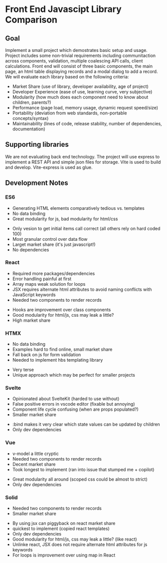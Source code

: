 # Front End Javascipt Library Comparison

## Goal
Implement a small project which demostrates basic setup and usage. Project includes some non-trivial 
requirements including communitaction across components, validation, multiple coalescing API calls, 
client calculations. Front end will consist of three basic components, the main page, an html table
displaying records and a modal dialog to add a record. We will evaluate each library based on the 
following criteria:

- Market Share (use of library, developer availability, age of project)
- Developer Experience (ease of use, learning curve, very subjective)
- Modularity (how much does each component need to know about children, parents?)
- Performance (page load, memory usage, dynamic request speed/size)
- Portability (deviation from web standards, non-portable concepts/syntax)
- Maintainability (lines of code, release stability, number of dependencies, documentation)

## Supporting libraries
We are not evaluating back end technology. The project will use express to implement a REST API and 
simple json files for storage. Vite is used to build and develop. Vite-express is used as glue.

## Development Notes

### ES6 
- Generating HTML elements comparatively tedious vs. templates
- No data binding
- Great modularity for js, bad modularity for html/css
+ Only vesion to get initial items call correct (all others rely on hard coded 100)
+ Most granular control over data flow
+ Larget market share (it's just javascript!)
+ No dependencies

### React
- Required more packages/dependencies
- Error handling painful at first
- Array maps weak solution for loops
- JSX requires alternate html attributes to avoid naming conflicts with JavaScript keywords
- Needed two components to render records
+ Hooks are improvement over class components
+ Good modularity for html/js, css may leak a little?
+ High market share

### HTMX 
- No data binding
- Examples hard to find online, small market share
- Fall back on js for form validation
- Needed to implement hbs templating library
+ Very terse
+ Unique approach which may be perfect for smaller projects

### Svelte 
- Opinionated about SvelteKit (harded to use without)
- False positive errors in vscode editor (fixable but annoying)
- Component life cycle confusing (when are props populated?)
- Smaller market share
+ :bind makes it very clear which state values can be updated by children
+ Only dev dependencies

### Vue
- v-model a little cryptic
- Needed two components to render records
- Decent market share
- Took longest to implement (ran into issue that stumped me + copilot)
+ Great modularity all around (scoped css could be almost to strict)
+ Only dev dependencies

### Solid
- Needed two components to render records
- Smaller market share
+ By using jsx can piggyback on react market share
+ quickest to implement (copied react templates)
+ Only dev dependencies
+ Good modularity for html/js, css may leak a little? (like react)
+ Unlinke react, JSX does not require alternate html attributes for js keywords
+ For loops is improvement over using map in React
